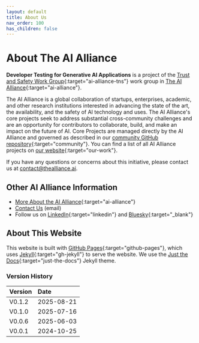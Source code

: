```yaml
---
layout: default
title: About Us
nav_order: 100
has_children: false
---
```


# About The AI Alliance

**Developer Testing for Generative AI Applications** is a project of the [Trust and Safety Work Group](https://thealliance.ai/focus-areas/trust-and-safety){:target="ai-alliance-tns"} work group in [The AI Alliance](https://thealliance.ai){:target="ai-alliance"}.

The AI Alliance is a global collaboration of startups, enterprises, academic, and other research institutions interested in advancing the state of the art, the availability, and the safety of AI technology and uses. The AI Alliance's core projects seek to address substantial cross-community challenges and are an opportunity for contributors to collaborate, build, and make an impact on the future of AI. Core Projects are managed directly by the AI Alliance and governed as described in our [community GitHub repository](https://github.com/The-AI-Alliance/community){:target="community"}. You can find a list of all AI Alliance projects on [our website](https://thealliance.ai/our-work){:target="our-work"}.

If you have any questions or concerns about this initiative, please contact us at [contact@thealliance.ai](mailto:contact@thealliance.ai).

## Other AI Alliance Information

* [More About the AI Alliance](https://thealliance.ai/about-aia){:target="ai-alliance"}
* [Contact Us](mailto:contact@thealliance.ai) (email)
* Follow us on [LinkedIn](https://www.linkedin.com/company/the-aialliance/){:target="linkedin"} and [Bluesky](https://bsky.app/profile/aialliance.bsky.social){:target="_blank"}

## About This Website

This website is built with [GitHub Pages](https://pages.github.com/){:target="github-pages"}, which uses [Jekyll](https://github.com/jekyll/jekyll){:target="gh-jekyll"} to serve the website. We use the [Just the Docs](https://just-the-docs.github.io/just-the-docs/){:target="just-the-docs"} Jekyll theme.

### Version History

| Version  | Date       |
| :------- | :--------- |
| V0.1.2   | 2025-08-21 |
| V0.1.0   | 2025-07-16 |
| V0.0.6   | 2025-06-03 |
| V0.0.1   | 2024-10-25 |
